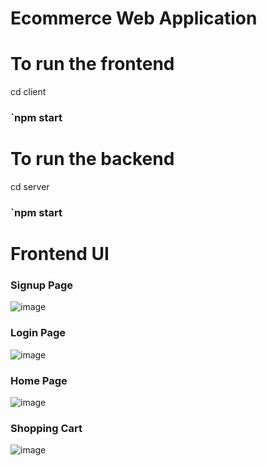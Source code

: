 # Ecommerce Web Application

# To run the frontend 
 
 cd client
 ### `npm start

# To run the backend

 cd server
### `npm start

# Frontend UI
### Signup Page
![image](https://github.com/Deva52500/Ecommerce_Webapp/assets/50032741/5aa44297-d5f7-473f-99a4-7bfd49a239df)

### Login Page
![image](https://github.com/Deva52500/Ecommerce_Webapp/assets/50032741/627f6b0a-1177-442c-9a78-ea58675a4c6d)

### Home Page
![image](https://github.com/Deva52500/Ecommerce_Webapp/assets/50032741/f2620555-432b-41ad-8b98-4c75b2533c19)

### Shopping Cart
![image](https://github.com/Deva52500/Ecommerce_Webapp/assets/50032741/61e502b5-70ec-43eb-8cbb-d234b6d4d9c7)



